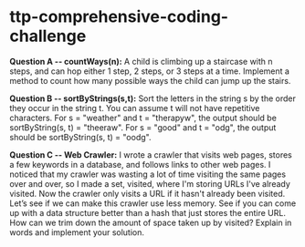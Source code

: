 # ttp-comprehensive-coding-challenge

**Question A -- countWays(n):** A child is climbing up a staircase with n steps, and can hop either 1 step, 2 steps, or 3 steps at a time. Implement a method to count how many possible ways the child can jump up the stairs.

**Question B -- sortByStrings(s,t):** Sort the letters in the string s by the order they occur in the string t. You can assume t will not have repetitive characters. For s = "weather" and t = "therapyw", the output should be sortByString(s, t) = "theeraw". For s = "good" and t = "odg", the output should be sortByString(s, t) = "oodg".

**Question C -- Web Crawler:** I wrote a crawler that visits web pages, stores a few keywords in a database, and follows links to other web pages. I noticed that my crawler was wasting a lot of time visiting the same pages over and over, so I made a set, visited, where I'm storing URLs I've already visited. Now the crawler only visits a URL if it hasn't already been visited. Let’s see if we can make this crawler use less memory. See if you can come up with a data structure better than a hash that just stores the entire URL. How can we trim down the amount of space taken up by visited? Explain in words and implement your solution.
